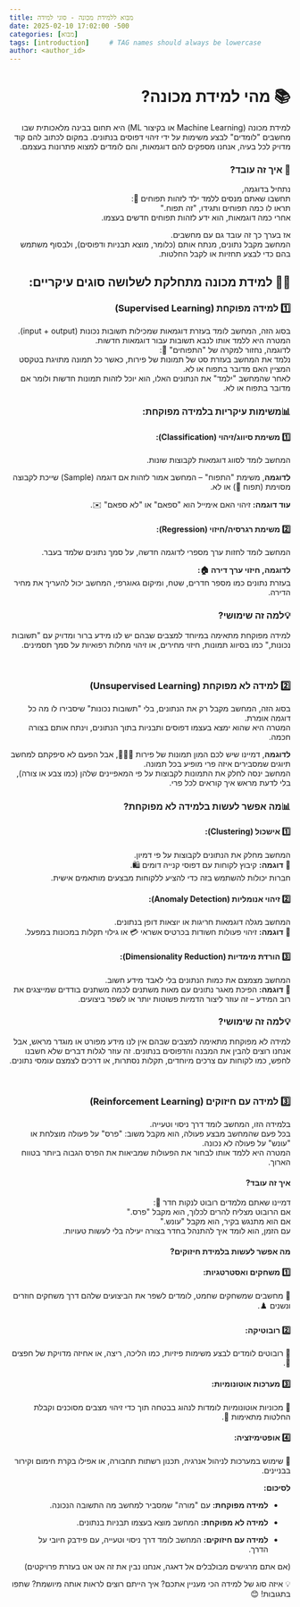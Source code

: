 ```yaml
---
title: מבוא ללמידת מכונה - סוגי למידה
date: 2025-02-10 17:02:00 -500
categories: [מבוא]
tags: [introduction]     # TAG names should always be lowercase
author: <author_id>
---
```


<div style="direction: rtl; text-align: right;" markdown="1">

# 📚 מהי למידת מכונה? 
למידת מכונה (Machine Learning או בקיצור ML) היא תחום בבינה מלאכותית שבו מחשבים "לומדים" לבצע משימות על ידי זיהוי דפוסים בנתונים.
במקום לכתוב להם קוד מדויק לכל בעיה, אנחנו מספקים להם דוגמאות, והם לומדים למצוא פתרונות בעצמם.

### 🤖 איך זה עובד? 
נתחיל בדוגמה,<br>
תחשבו שאתם מנסים ללמד ילד לזהות תפוחים 🍎: <br>
תראו לו כמה תפוחים ותגידו, "זה תפוח."<br>
אחרי כמה דוגמאות, הוא ידע לזהות תפוחים חדשים בעצמו.<br>

אז בערך כך זה עובד גם עם מחשבים.<br>
המחשב מקבל נתונים, מנתח אותם (כלומר, מוצא תבניות ודפוסים), ולבסוף משתמש בהם כדי לבצע תחזיות או לקבל החלטות.


## 👨‍🏫 למידת מכונה מתחלקת לשלושה סוגים עיקריים:
### 1️⃣ למידה מפוקחת (Supervised Learning)
בסוג הזה, המחשב לומד בעזרת דוגמאות שמכילות תשובות נכונות (input + output).<br>
המטרה היא ללמד אותו לנבא תשובות עבור דוגמאות חדשות.<br>
לדוגמה, נחזור למקרה של "התפוחים" 🍎:<br>
נלמד את המחשב בעזרת סט של תמונות של פירות, כאשר כל תמונה מתויגת בטקסט המציין האם מדובר בתפוח או לא.<br>
לאחר שהמחשב "ילמד" את הנתונים האלו, הוא יוכל לזהות תמונות חדשות ולומר אם מדובר בתפוח או לא.

### **📊משימות עיקריות בלמידה מפוקחת:**

#### 1️⃣ משימת סיווג/זיהוי (Classification):
המחשב לומד לסווג דוגמאות לקבוצות שונות.

**לדוגמה**, משימת "התפוח" – המחשב אמור לזהות אם דוגמה (Sample) שייכת לקבוצה מסוימת (תפוח 🍎) או לא.<br>

**עוד דוגמה:** זיהוי האם אימייל הוא "ספאם" או "לא ספאם" ✉️.<br>

#### 2️⃣ משימת רגרסיה/חיזוי (Regression):
המחשב לומד לחזות ערך מספרי לדוגמה חדשה, על סמך נתונים שלמד בעבר.

**לדוגמה, חיזוי ערך דירה 🏠:**<br>
בעזרת נתונים כמו מספר חדרים, שטח, ומיקום גאוגרפי, המחשב יכול להעריך את מחיר הדירה.

### **💡למה זה שימושי?**
למידה מפוקחת מתאימה במיוחד למצבים שבהם יש לנו מידע ברור ומדויק עם "תשובות נכונות," כמו בסיווג תמונות, חיזוי מחירים, או זיהוי מחלות רפואיות על סמך תסמינים.

<br>

### 2️⃣ למידה לא מפוקחת (Unsupervised Learning)
בסוג הזה, המחשב מקבל רק את הנתונים, בלי "תשובות נכונות" שיסבירו לו מה כל דוגמה אומרת.<br>
המטרה היא שהוא ימצא בעצמו דפוסים ותבניות בתוך הנתונים, וינתח אותם בצורה חכמה.

**לדוגמה**, דמיינו שיש לכם המון תמונות של פירות 🍎🍌🍇, אבל הפעם לא סיפקתם למחשב תיוגים שמסבירים איזה פרי מופיע בכל תמונה.<br>
המחשב ינסה לחלק את התמונות לקבוצות על פי המאפיינים שלהן (כמו צבע או צורה), בלי לדעת מראש איך קוראים לכל פרי.

### **📊מה אפשר לעשות בלמידה לא מפוקחת?**

#### 1️⃣ אישכול (Clustering):<br>
המחשב מחלק את הנתונים לקבוצות על פי דמיון.<br>
📌 **דוגמה:** קיבוץ לקוחות עם דפוסי קנייה דומים 🛍️.<br>
חברות יכולות להשתמש בזה כדי להציע ללקוחות מבצעים מותאמים אישית.

#### 2️⃣ זיהוי אנומליות (Anomaly Detection):<br>
המחשב מגלה דוגמאות חריגות או יוצאות דופן בנתונים.<br>
📌 **דוגמה:** זיהוי פעולות חשודות בכרטיס אשראי 💳 או גילוי תקלות במכונות במפעל.


#### 3️⃣ הורדת מימדיות (Dimensionality Reduction):<br>
המחשב מצמצם את כמות הנתונים בלי לאבד מידע חשוב.<br>
📌 **דוגמה:** הפיכת מאגר נתונים עם מאות משתנים לכמה משתנים בודדים שמייצגים את רוב המידע – זה עוזר ליצור הדמיות פשוטות יותר או לשפר ביצועים.

### **💡למה זה שימושי?**
למידה לא מפוקחת מתאימה למצבים שבהם אין לנו מידע מפורט או מוגדר מראש, אבל אנחנו רוצים להבין את המבנה והדפוסים בנתונים.
זה עוזר לגלות דברים שלא חשבנו לחפש, כמו לקוחות עם צרכים מיוחדים, תקלות נסתרות, או דרכים לצמצם עומסי נתונים.

<br>

### 3️⃣ למידה עם חיזוקים (Reinforcement Learning)
בלמידה הזו, המחשב לומד דרך ניסוי וטעייה.<br>
בכל פעם שהמחשב מבצע פעולה, הוא מקבל משוב: "פרס" על פעולה מוצלחת או "עונש" על פעולה לא נכונה.<br>
המטרה היא ללמד אותו לבחור את הפעולות שמביאות את הפרס הגבוה ביותר בטווח הארוך.

#### איך זה עובד?

דמיינו שאתם מלמדים רובוט לנקות חדר 🧹:<br>
אם הרובוט מצליח להרים לכלוך, הוא מקבל "פרס."<br>
אם הוא מתנגש בקיר, הוא מקבל "עונש."<br>
עם הזמן, הוא לומד איך להתנהל בחדר בצורה יעילה בלי לעשות טעויות.

#### מה אפשר לעשות בלמידת חיזוקים?
#### 1️⃣ משחקים ואסטרטגיות:
📌 מחשבים שמשחקים שחמט, לומדים לשפר את הביצועים שלהם דרך משחקים חוזרים ונשנים ♟️.
#### 2️⃣ רובוטיקה:
📌 רובוטים לומדים לבצע משימות פיזיות, כמו הליכה, ריצה, או אחיזה מדויקת של חפצים 🤖.
#### 3️⃣ מערכות אוטונומיות:
📌 מכוניות אוטונומיות לומדות לנהוג בבטחה תוך כדי זיהוי מצבים מסוכנים וקבלת החלטות מתאימות 🚗.
#### 4️⃣ אופטימיזציה:
📌 שימוש במערכות לניהול אנרגיה, תכנון רשתות תחבורה, או אפילו בקרת חימום וקירור בבניינים.

**לסיכום:**
* **למידה מפוקחת:** עם "מורה" שמסביר למחשב מה התשובה הנכונה.

* **למידה לא מפוקחת:** המחשב מוצא בעצמו תבניות בנתונים.

* **למידה עם חיזוקים:** המחשב לומד דרך ניסוי וטעייה, עם פידבק חיובי על הדרך.


(אם אתם מרגישים מבולבלים אל דאגה, אנחנו נבין את זה אט אט בעזרת פרויקטים)

💡 איזה סוג של למידה הכי מעניין אתכם? איך הייתם רוצים לראות אותה מיושמת? שתפו בתגובות! 😊




</div>
